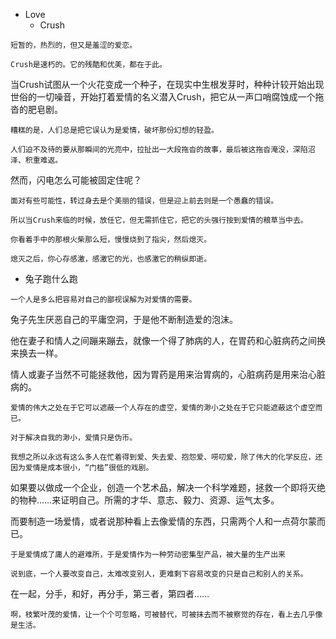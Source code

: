 

- Love
   - Crush

```
短暂的，热烈的，但又是羞涩的爱恋。
```
```
Crush是速朽的。它的残酷和优美，都在于此。
```

当Crush试图从一个火花变成一个种子，在现实中生根发芽时，种种计较开始出现世俗的一切噪音，开始打着爱情的名义潜入Crush，把它从一声口哨腐蚀成一个拖沓的肥皂剧。
```
糟糕的是，人们总是把它误认为是爱情，破坏那份幻想的轻盈。

人们迫不及待的要从那瞬间的光亮中，拉扯出一大段拖沓的故事，最后被这拖沓淹没，深陷沼泽、积重难返。
```
然而，闪电怎么可能被固定住呢？
```
面对有些可能性，转过身去是个美丽的错误，但是迎上前去则是一个愚蠢的错误。
```

```
所以当Crush来临的时候，放任它，但无需抓住它，把它的头强行按到爱情的粮草当中去。

你看着手中的那根火柴那么短，慢慢烧到了指尖，然后熄灭。

熄灭之后，你心存感激，感激它的光，也感激它的稍纵即逝。
```


   - 兔子跑什么跑

```
一个人是多么把容易对自己的鄙视误解为对爱情的需要。
```

兔子先生厌恶自己的平庸空洞，于是他不断制造爱的泡沫。

他在妻子和情人之间蹦来蹦去，就像一个得了肺病的人，在胃药和心脏病药之间换来换去一样。

情人或妻子当然不可能拯救他，因为胃药是用来治胃病的，心脏病药是用来治心脏病的。

```
爱情的伟大之处在于它可以遮蔽一个人存在的虚空，爱情的渺小之处在于它只能遮蔽这个虚空而已。

对于解决自我的渺小，爱情只是伪币。

```


```
我想之所以永远有这么多人在忙着得到爱、失去爱、抱怨爱、唠叨爱，除了伟大的化学反应，还因为爱情是成本很小，“门槛”很低的戏剧。
```

如果要以做成一个企业，创造一个艺术品，解决一个科学难题，拯救一个即将灭绝的物种……来证明自己。所需的才华、意志、毅力、资源、运气太多。

而要制造一场爱情，或者说那种看上去像爱情的东西，只需两个人和一点荷尔蒙而已。

```
于是爱情成了庸人的避难所，于是爱情作为一种劳动密集型产品，被大量的生产出来

说到底，一个人要改变自己，太难改变别人，更难剩下容易改变的只是自己和别人的关系。
```

在一起，分手，和好，再分手，第三者，第四者……

```
啊，枝繁叶茂的爱情，让一个个可忽略，可被替代，可被抹去而不被察觉的存在，看上去几乎像是生活。

```


